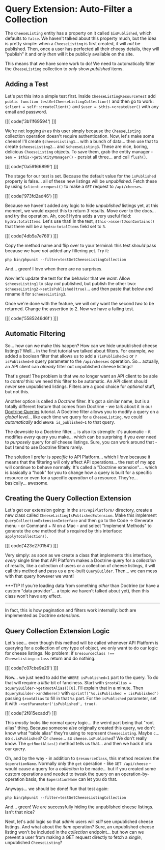 # Query Extension: Auto-Filter a Collection

The `CheeseListing` entity has a property on it called `$isPublished`, which defaults
to `false`. We haven't talked about this property much, but the idea is pretty
simple: when a `CheeseListing` is first created, it will *not* be published. Then,
once a user has perfected all their cheesy details, they will "publish" it and
only *then* will it be publicly available on the site.

This means that we have some work to do! We need to automatically filter
the `CheeseListing` collection to *only* show *published* items.

## Adding a Test

Let's put this into a simple test first. Inside `CheeseListingResourceTest`
add `public function testGetCheeseListingCollection()` and then go to work:
`$client = self::createClient()` and `$user = $this->createUser()` with
any email and password.

[[[ code('3b11f69594') ]]]

We're not logging *in* as this user simply because the `CheeseListing` collection
operation doesn't require authentication. Now, let's make some cheese! I'll create
`$cheeseListing1`... with a bunch of data... then use that to create
`$cheeseListing2`... and `$cheeseListing3`. These are nice, boring, delicious
`CheeseListing` objects. To save them, grab the entity manager -
`$em = $this->getEntityManager()` - persist all three... and call `flush()`.

[[[ code('0a59166899') ]]]

The stage for our test is set. Because the default value for the
`isPublished` property is false... all of these new listings will be *unpublished*.
Fetch these by using `$client->request()` to make a `GET` request to `/api/cheeses`.

[[[ code('973fd2ad46') ]]]

Because we haven't added any logic to hide *unpublished* listings yet, at this
moment, we would expect this to return *3* results. Move over to the docs... and
try the operation. Ah, cool! Hydra adds a very useful field: `hydra:totalItems`.
Let's use that! In the test, `$this->assertJsonContains()` that there will be
a `hydra:totalItems` field set to `3`.

[[[ code('4db5a7e769') ]]]

Copy the method name and flip over to your terminal: this test *should* pass
because we have *not* added any filtering yet. Try it:

```terminal
php bin/phpunit --filter=testGetCheeseListingCollection
```

And... green! I love when there are no surprises.

*Now* let's update the test for the behavior that we *want*. Allow
`$cheeseListing1` to stay *not* published, but publish the other two:
`$cheeseListing2->setIsPublished(true)`... and then paste that below and rename
it for `$cheeseListing3`.

Once we're done with the feature, we will only want the second *two* to be returned.
Change the assertion to 2. Now we have a failing test.

[[[ code('5585246d6f') ]]]

## Automatic Filtering

So... how can we make this happen? How can we hide unpublished cheese listings?
Well... in the first tutorial we talked about filters. For example, we added a
boolean filter that allows us to add a `?isPublished=1` or `?isPublished=0`
query parameter to the `/api/cheeses` operation. So... actually, an API client
can *already* filter out unpublished cheese listings!

That's great! The problem is that we *no* longer want an API client to be able
to *control* this: we need this filter to be automatic. An API client should
*never* see unpublished listings. Filters are a good choice for *optional* stuff,
but not this.

Another option is called a *Doctrine* filter. It's got a similar name, but is
a totally different feature that comes from Doctrine - we talk about it in our
[Doctrine Queries](https://symfonycasts.com/screencast/doctrine-queries/filters)
tutorial. A Doctrine filter allows you to modify a query on a *global* level...
like each time we query for a `CheeseListing`, we could *automatically* add
`WHERE is_published=1` to that query.

The downside to a Doctrine filter.... is also its strength: it's automatic - it
modifies *every* query you make... which can be surprising if you ever need to
*purposely* query for *all* cheese listings. Sure, you can work around that - but
I tend to use Doctrine filters rarely.

The solution I prefer is *specific* to API Platform... which I *love* because it
means that the filtering will only affect API operations... the rest of my app
will continue to behave normally. It's called a "Doctrine extension".... which
is basically a "hook" for you to change how a query is built for a specific
resource or even for a specific *operation* of a resource. They're... basically...
awesome.

## Creating the Query Collection Extension

Let's get our extension going: in the `src/ApiPlatform/` directory, create a new
class called `CheeseListingIsPublishedExtension`. Make this implement
`QueryCollectionExtensionInterface` and then go to the Code -> Generate menu - or
Command + N on a Mac - and select "Implement Methods" to generate the *one*
method that's required by this interface: `applyToCollection()`.

[[[ code('423e270154') ]]]

Very simply: as soon as we create a class that implements this interface, *every*
single time that API Platform makes a Doctrine query for a *collection* of results,
like a collection of users or a collection of cheese listings, it will call this
method and pass us a pre-built `QueryBuilder`. Then... we can mess with that
query however we want!

***TIP
If you're loading data from something *other* than Doctrine (or have a
custom "data provider"... a topic we haven't talked about yet), then
this class won't have any effect.
***

In fact, this is how pagination and filters work internally: both are implemented
as Doctrine *extensions*.

## Query Collection Extension Logic

Let's see... even though this method will be called whenever API Platform is
querying for a collection of *any* type of object, we only want to do our logic
for cheese listings. No problem: if `$resourceClass !== CheeseListing::class`
return and do nothing.

[[[ code('c07cbe9e29') ]]]

Now... we just need to add the `WHERE isPublished=1` part to the query. To do
that will require a *little* bit of fanciness. Start with
`$rootAlias = $queryBuilder->getRootAlias()[0]`. I'll explain that in a minute.
Then `$queryBuilder->andWhere()` with `sprintf('%s.isPublished = :isPublished')`
passing `$rootAlias` to fill in that `%s` part. For the `isPublished` parameter,
set it with `->setParameter('isPublished', true)`.

[[[ code('2f815ecadd') ]]]

This *mostly* looks like normal query logic... the weird part being that "root
alias" thing. Because someone *else* originally created this query, we don't
know what "table alias" they're using to represent `CheeseListing`. Maybe `c`...
so `c.isPublished`? Or `cheese`... so `cheese.isPublished`? We don't really know.
The `getRootAlias()` method tells us that... and then we hack it into our query.

Oh, and by the way - in addition to `$resourceClass`, this method receives the
`$operationName`. Normally only the `get` operation - like `GET /api/cheese` -
would cause a query for a *collection* to be made... but if you created some custom
operations and needed to tweak the query on an operation-by-operation basis,
the `$operationName` can let you do that.

Anyways... we should be done! Run that test again:

```terminal
php bin/phpunit --filter=testGetCheeseListingCollection
```

And... green! We are successfully hiding the unpublished cheese listings. Isn't
that nice?

Next, let's add logic so that *admin* users will *still* see unpublished
cheese listings. And what about the *item* operation? Sure, an unpublished
cheese listing won't be included in the *collection* endpoint... but how can we
prevent a user from making a GET request directly to fetch a *single*,
unpublished `CheeseListing`?
